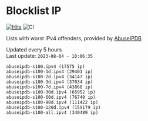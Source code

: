 # Blocklist IP

[![Hits](https://hits.seeyoufarm.com/api/count/incr/badge.svg?url=https%3A%2F%2Fgithub.com%2Fborestad%2Fblocklist-ip%2F&count_bg=%2379C83D&title_bg=%23555555&icon=&icon_color=%23E7E7E7&title=hits&edge_flat=false)](https://hits.seeyoufarm.com)  ![CI](https://img.shields.io/github/workflow/status/borestad/blocklist-ip/CI?style=flat-square)

Lists with worst IPv4 offenders, provided by [AbuseIPDB](https://www.abuseipdb.com/)

<!-- FOOTER-PLACEHOLDER -->
Updated every 5 hours<br>
Last update: `2023-08-04 - 10:06:35`
```
abuseipdb-s100.ipv4 (17575 ip)
abuseipdb-s100-1d.ipv4 (29401 ip)
abuseipdb-s100-2d.ipv4 (34147 ip)
abuseipdb-s100-3d.ipv4 (37034 ip)
abuseipdb-s100-7d.ipv4 (43868 ip)
abuseipdb-s100-30d.ipv4 (65952 ip)
abuseipdb-s100-60d.ipv4 (76740 ip)
abuseipdb-s100-90d.ipv4 (111422 ip)
abuseipdb-s100-120d.ipv4 (159179 ip)
abuseipdb-s100-all.ipv4 (340489 ip)
```

